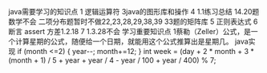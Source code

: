 ﻿java需要学习的知识点
1  逻辑运算符
3java的图形库和操作
4 1.1练习总结 14.20题数学不会  二项分布题暂时不做22,23,28,29,38,39  33题的矩阵库
5 正则表达式
6断言 assert  方差1.2.18
7 1.3.28不会
学习重要知识点
1蔡勒（Zeller）公式，是一个计算星期的公式，随便给一个日期，就能用这个公式推算出是星期几。
java实现 if (month <=2) {
			year--;
			month+=12;
		}
int week = (day + 2 * month + 3 * (month + 1) / 5 + year + year / 4 - year 
				/ 100 + year / 400) % 7;